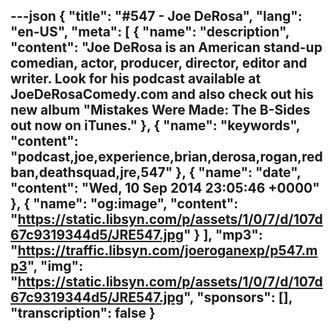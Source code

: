 ---json
{
  "title": "#547 - Joe DeRosa",
  "lang": "en-US",
  "meta": [
    {
      "name": "description",
      "content": "Joe DeRosa is an American stand-up comedian, actor, producer, director, editor and writer. Look for his podcast available at JoeDeRosaComedy.com and also check out his new album \"Mistakes Were Made: The B-Sides out now on iTunes."
    },
    {
      "name": "keywords",
      "content": "podcast,joe,experience,brian,derosa,rogan,redban,deathsquad,jre,547"
    },
    {
      "name": "date",
      "content": "Wed, 10 Sep 2014 23:05:46 +0000"
    },
    {
      "name": "og:image",
      "content": "https://static.libsyn.com/p/assets/1/0/7/d/107d67c9319344d5/JRE547.jpg"
    }
  ],
  "mp3": "https://traffic.libsyn.com/joeroganexp/p547.mp3",
  "img": "https://static.libsyn.com/p/assets/1/0/7/d/107d67c9319344d5/JRE547.jpg",
  "sponsors": [],
  "transcription": false
}
---
<episode-header />

<timemark seconds="0" />

<transcribe-call-to-action />

<episode-footer />